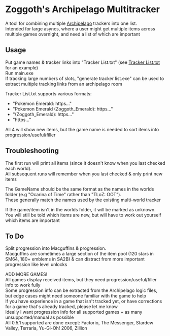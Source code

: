 # Zoggoth's Archipelago Multitracker

A tool for combining multiple [Archipelago](https://archipelago.gg/) trackers into one list.  
Intended for large asyncs, where a user might get multiple items across multiple games overnight, and need a list of which are important

## Usage

Put game names & tracker links into "Tracker List.txt" (see [Tracker List.txt](https://github.com/Zoggoth/Zoggoths-Archipelago-Multitracker/blob/main/Tracker%20List.txt) for an example)  
Run main.exe  
If tracking large numbers of slots, "generate tracker list.exe" can be used to extract multiple tracking links from an archipelago room

Tracker List.txt supports various formats:  
* "Pokemon Emerald: https..."  
* "Pokemon Emerald (Zoggoth_Emerald): https..."  
* "(Zoggoth_Emerald): https..."  
* "https..."

All 4 will show new items, but the game name is needed to sort items into progression/useful/filler  

## Troubleshooting

The first run will print all items (since it doesn't know when you last checked each world).  
All subsequent runs will remember when you last checked & only print new items

The GameName should be the same format as the names in the worlds folder (e.g "Ocarina of Time" rather than "TLoZ: OOT").  
These generally match the names used by the existing multi-world tracker

If the game/item isn't in the worlds folder, it will be marked as unknown.  
You will still be told which items are new, but will have to work out yourself which items are important

## To Do

Split progression into Macguffins & progression.  
Macguffins are sometimes a large section of the item pool (120 stars in SM64, 180+ emblems in SA2B) & can distract from more important progression like level unlocks

ADD MORE GAMES!  
All games display received items, but they need progression/useful/filler info to work fully  
Some progression info can be extracted from the Archipelago logic files, but edge cases might need someone familiar with the game to help  
If you have experience in a game that isn't tracked yet, or have corrections for a game that's already tracked, please let me know  
Ideally I want progression info for all supported games + as many unsupported/manual as possible  
All 0.5.1 supported are done except: Factorio, The Messenger, Stardew Valley, Terraria, Yu-Gi-Oh! 2006, Zillion